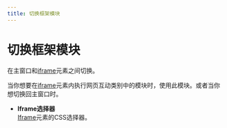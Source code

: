 ```yaml
---
title: 切换框架模块
---
```


# 切换框架模块

在主窗口和[iframe](https://developer.mozilla.org/en-US/docs/Web/HTML/Element/iframe)元素之间切换。

当你想要在[iframe](https://developer.mozilla.org/en-US/docs/Web/HTML/Element/iframe)元素内执行网页互动类别中的模块时，使用此模块。或者当你想切换回主窗口时。

- **Iframe选择器** <br>
  [Iframe](https://developer.mozilla.org/en-US/docs/Web/HTML/Element/iframe)元素的CSS选择器。

<!--@include: ../parts/blocks-interaction-note.md-->